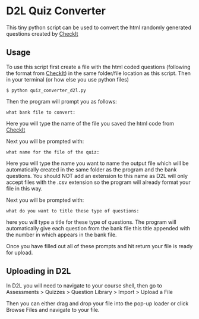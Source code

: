 # D2L Quiz Converter
This tiny python script can be used to convert the html randomly generated questions created by [CheckIt](https://github.com/stevenclontz/checkit)

## Usage
To use this script first create a file with the html coded questions (following the format from [CheckIt](https://github.com/stevenclontz/checkit)) in the same folder/file location as this script. Then in your terminal (or how else you use python files)

```$ python quiz_converter_d2l.py```

Then the program will prompt you as follows:

```what bank file to convert: ```

Here you will type the name of the file you saved the html code from [CheckIt](https://github.com/stevenclontz/checkit)

Next you will be prompted with:

```what name for the file of the quiz:```

Here you will type the name you want to name the output file which will be automatically created in the same folder as the program and the bank questions. You should NOT add an extension to this name as D2L will only accept files with the .csv extension so the program will already format your file in this way.

Next you will be prompted with:

```what do you want to title these type of questions:```

here you will type a title for these type of questions. The program will automatically give each question from the bank file this title appended with the number in which appears in the bank file.

Once you have filled out all of these prompts and hit return your file is ready for upload. 

## Uploading in D2L

In D2L you will need to navigate to your course shell, then go to Assessments > Quizzes > Question Library > Import > Upload a File

Then you can either drag and drop your file into the pop-up loader or click Browse Files and navigate to your file.
